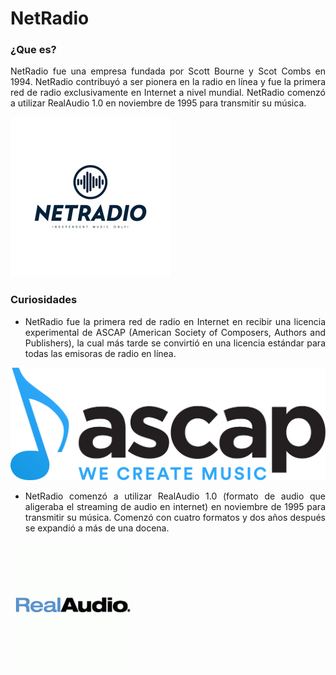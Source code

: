 # NetRadio

### ¿Que es?

<p style="text-align: justify;"> NetRadio fue una empresa fundada por Scott Bourne y Scot Combs en 1994. NetRadio contribuyó a ser pionera en la radio en línea y fue la primera red de radio exclusivamente en Internet a nivel mundial. NetRadio comenzó a utilizar RealAudio 1.0 en noviembre de 1995 para transmitir su música.

![Logo de NetRadio][Logo NetRadio]

### Curiosidades

- <p style="text-align: justify;"> NetRadio fue la primera red de radio en Internet en recibir una licencia experimental de ASCAP (American Society of Composers, Authors and Publishers), la cual más tarde se convirtió en una licencia estándar para todas las emisoras de radio en línea.

![Logo de la licencia ASCAP][Logo ascap]

- <p style="text-align: justify;"> NetRadio comenzó a utilizar RealAudio 1.0 (formato de audio que aligeraba el streaming de audio en internet) en noviembre de 1995 para transmitir su música. Comenzó con cuatro formatos y dos años después se expandió a más de una docena.

![Logo del formato RealAudio 1.0][Logo real audio1.0]




<!--Apartado para logos e imagenes-->

[Logo NetRadio]: https://github.com/ivdemo/SMX2-M8UF1A1-HistoriaWeb-1995-1996-NetRadio-DelgadoIvan/blob/main/Imagenes/Logo%20NetRadio.jpg?raw=true

[Logo ascap]: https://github.com/ivdemo/SMX2-M8UF1A1-HistoriaWeb-1995-1996-NetRadio-DelgadoIvan/blob/main/Imagenes/Logo%20ascap.png?raw=true

[Logo real audio1.0]: https://github.com/ivdemo/SMX2-M8UF1A1-HistoriaWeb-1995-1996-NetRadio-DelgadoIvan/blob/main/Imagenes/Logo%20Real%20Audio%201.0.jpg?raw=true